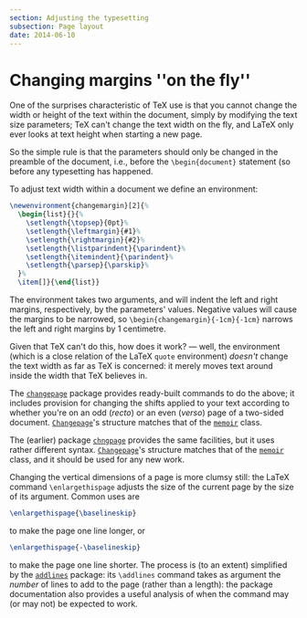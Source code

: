 ```yaml
---
section: Adjusting the typesetting
subsection: Page layout
date: 2014-06-10
---
```

# Changing margins ''on the fly''

One of the surprises characteristic of TeX use is that you cannot
change the width or height of the text within the document, simply by
modifying the text size parameters; TeX can't change the text width
on the fly, and LaTeX only ever looks at text height when starting
a new page.

So the simple rule is that the parameters should only be
changed in the preamble of the document, i.e., before the
`\begin{document}` statement (so before any typesetting has
happened.

To adjust text width within a document we define an environment:
<!-- {% raw %} -->
```latex
\newenvironment{changemargin}[2]{%
  \begin{list}{}{%
    \setlength{\topsep}{0pt}%
    \setlength{\leftmargin}{#1}%
    \setlength{\rightmargin}{#2}%
    \setlength{\listparindent}{\parindent}%
    \setlength{\itemindent}{\parindent}%
    \setlength{\parsep}{\parskip}%
  }%
  \item[]}{\end{list}}
```
<!-- {% endraw %} -->
The environment takes two arguments, and will indent the left and
right margins, respectively, by the parameters' values. Negative
values will cause the margins to be narrowed, so
`\begin{changemargin}{-1cm}{-1cm}` narrows the left and right
margins by 1 centimetre.

Given that TeX can't do this, how does it work?&nbsp;&mdash; well, the
environment (which is a close relation of the LaTeX
`quote` environment) _doesn't_ change the text width
as far as TeX is concerned: it merely moves text around inside the
width that TeX believes in.

The [`changepage`](https://ctan.org/pkg/changepage) package provides ready-built commands to do
the above; it includes provision for changing the shifts applied to
your text according to whether you're on an odd (_recto_) or an
even (_verso_) page of a two-sided document.
[`Changepage`](https://ctan.org/pkg/Changepage)'s structure matches that of the [`memoir`](https://ctan.org/pkg/memoir)
class.

The (earlier) package [`chngpage`](https://ctan.org/pkg/chngpage) provides the same facilities,
but it uses rather different syntax.  [`Changepage`](https://ctan.org/pkg/Changepage)'s structure
matches that of the [`memoir`](https://ctan.org/pkg/memoir) class, and it should be used for
any new work.

Changing the vertical dimensions of a page is more clumsy still: the
LaTeX command `\enlargethispage` adjusts the size of the current
page by the size of its argument.  Common uses are
```latex
\enlargethispage{\baselineskip}
```
to make the page one line longer, or
```latex
\enlargethispage{-\baselineskip}
```
to make the page one line shorter.  The process is (to an extent)
simplified by the [`addlines`](https://ctan.org/pkg/addlines) package: its `\addlines`
command takes as argument the _number_ of lines to add to the
page (rather than a length): the package documentation also provides a
useful analysis of when the command may (or may not) be expected to
work.

